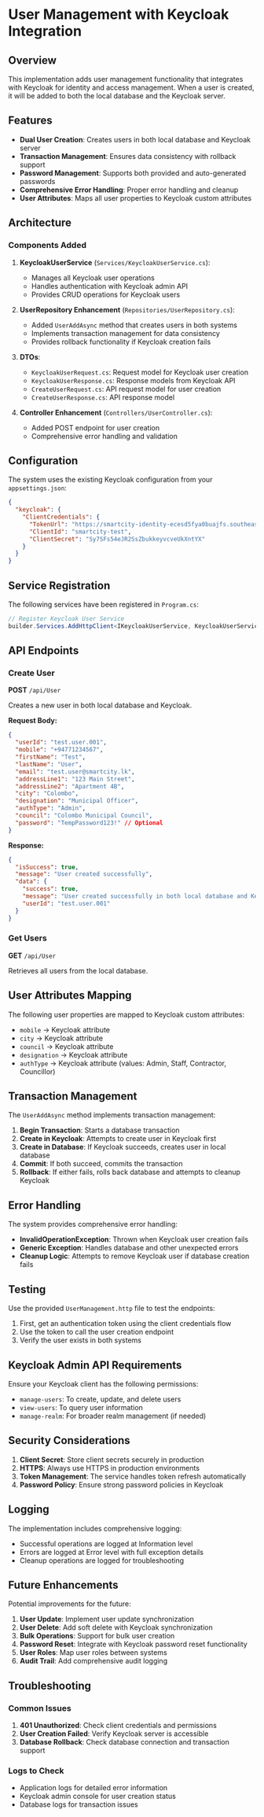 # User Management with Keycloak Integration

## Overview

This implementation adds user management functionality that integrates with Keycloak for identity and access management. When a user is created, it will be added to both the local database and the Keycloak server.

## Features

- **Dual User Creation**: Creates users in both local database and Keycloak server
- **Transaction Management**: Ensures data consistency with rollback support
- **Password Management**: Supports both provided and auto-generated passwords
- **Comprehensive Error Handling**: Proper error handling and cleanup
- **User Attributes**: Maps all user properties to Keycloak custom attributes

## Architecture

### Components Added

1. **KeycloakUserService** (`Services/KeycloakUserService.cs`):

   - Manages all Keycloak user operations
   - Handles authentication with Keycloak admin API
   - Provides CRUD operations for Keycloak users

2. **UserRepository Enhancement** (`Repositories/UserRepository.cs`):

   - Added `UserAddAsync` method that creates users in both systems
   - Implements transaction management for data consistency
   - Provides rollback functionality if Keycloak creation fails

3. **DTOs**:

   - `KeycloakUserRequest.cs`: Request model for Keycloak user creation
   - `KeycloakUserResponse.cs`: Response models from Keycloak API
   - `CreateUserRequest.cs`: API request model for user creation
   - `CreateUserResponse.cs`: API response model

4. **Controller Enhancement** (`Controllers/UserController.cs`):
   - Added POST endpoint for user creation
   - Comprehensive error handling and validation

## Configuration

The system uses the existing Keycloak configuration from your `appsettings.json`:

```json
{
  "keycloak": {
    "ClientCredentials": {
      "TokenUrl": "https://smartcity-identity-ecesd5fya0buajfs.southeastasia-01.azurewebsites.net/realms/smartcity/protocol/openid-connect/token",
      "ClientId": "smartcity-test",
      "ClientSecret": "Sy7SFs54eJR2SsZbukkeyvcveUkXntYX"
    }
  }
}
```

## Service Registration

The following services have been registered in `Program.cs`:

```csharp
// Register Keycloak User Service
builder.Services.AddHttpClient<IKeycloakUserService, KeycloakUserService>();
```

## API Endpoints

### Create User

**POST** `/api/User`

Creates a new user in both local database and Keycloak.

**Request Body:**

```json
{
  "userId": "test.user.001",
  "mobile": "+94771234567",
  "firstName": "Test",
  "lastName": "User",
  "email": "test.user@smartcity.lk",
  "addressLine1": "123 Main Street",
  "addressLine2": "Apartment 4B",
  "city": "Colombo",
  "designation": "Municipal Officer",
  "authType": "Admin",
  "council": "Colombo Municipal Council",
  "password": "TempPassword123!" // Optional
}
```

**Response:**

```json
{
  "isSuccess": true,
  "message": "User created successfully",
  "data": {
    "success": true,
    "message": "User created successfully in both local database and Keycloak",
    "userId": "test.user.001"
  }
}
```

### Get Users

**GET** `/api/User`

Retrieves all users from the local database.

## User Attributes Mapping

The following user properties are mapped to Keycloak custom attributes:

- `mobile` → Keycloak attribute
- `city` → Keycloak attribute
- `council` → Keycloak attribute
- `designation` → Keycloak attribute
- `authType` → Keycloak attribute (values: Admin, Staff, Contractor, Councillor)

## Transaction Management

The `UserAddAsync` method implements transaction management:

1. **Begin Transaction**: Starts a database transaction
2. **Create in Keycloak**: Attempts to create user in Keycloak first
3. **Create in Database**: If Keycloak succeeds, creates user in local database
4. **Commit**: If both succeed, commits the transaction
5. **Rollback**: If either fails, rolls back database and attempts to cleanup Keycloak

## Error Handling

The system provides comprehensive error handling:

- **InvalidOperationException**: Thrown when Keycloak user creation fails
- **Generic Exception**: Handles database and other unexpected errors
- **Cleanup Logic**: Attempts to remove Keycloak user if database creation fails

## Testing

Use the provided `UserManagement.http` file to test the endpoints:

1. First, get an authentication token using the client credentials flow
2. Use the token to call the user creation endpoint
3. Verify the user exists in both systems

## Keycloak Admin API Requirements

Ensure your Keycloak client has the following permissions:

- `manage-users`: To create, update, and delete users
- `view-users`: To query user information
- `manage-realm`: For broader realm management (if needed)

## Security Considerations

1. **Client Secret**: Store client secrets securely in production
2. **HTTPS**: Always use HTTPS in production environments
3. **Token Management**: The service handles token refresh automatically
4. **Password Policy**: Ensure strong password policies in Keycloak

## Logging

The implementation includes comprehensive logging:

- Successful operations are logged at Information level
- Errors are logged at Error level with full exception details
- Cleanup operations are logged for troubleshooting

## Future Enhancements

Potential improvements for the future:

1. **User Update**: Implement user update synchronization
2. **User Delete**: Add soft delete with Keycloak synchronization
3. **Bulk Operations**: Support for bulk user creation
4. **Password Reset**: Integrate with Keycloak password reset functionality
5. **User Roles**: Map user roles between systems
6. **Audit Trail**: Add comprehensive audit logging

## Troubleshooting

### Common Issues

1. **401 Unauthorized**: Check client credentials and permissions
2. **User Creation Failed**: Verify Keycloak server is accessible
3. **Database Rollback**: Check database connection and transaction support

### Logs to Check

- Application logs for detailed error information
- Keycloak admin console for user creation status
- Database logs for transaction issues
